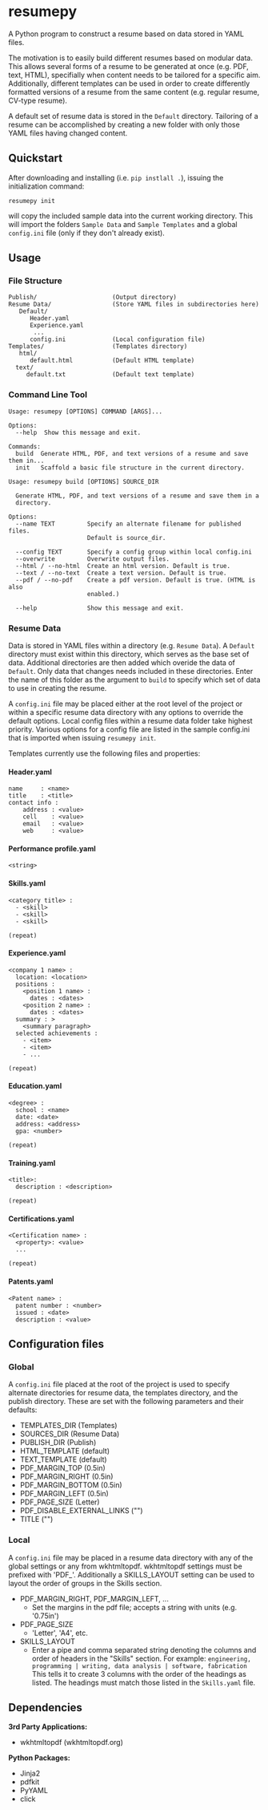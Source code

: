# resumepy

A Python program to construct a resume based on data stored in YAML files.

The motivation is to easily build different resumes based on modular data. This
allows several forms of a resume to be generated at once (e.g. PDF, text, HTML),
specifially when content needs to be tailored for a specific aim. Additionally,
different templates can be used in order to create differently formatted
versions of a resume from the same content (e.g. regular resume, CV-type resume).

A default set of resume data is stored in the `Default` directory. Tailoring of
a resume can be accomplished by creating a new folder with only those YAML files
having changed content.

## Quickstart

After downloading and installing (i.e. `pip instlall .`), issuing the
initialization command:

`resumepy init`

will copy the included sample data into the current working directory. This will
import the folders `Sample Data` and `Sample Templates` and a global `config.ini`
file (only if they don't already exist).

## Usage

### File Structure

    Publish/                     (Output directory)
    Resume Data/                 (Store YAML files in subdirectories here)
       Default/                  
          Header.yaml
          Experience.yaml
           ...
          config.ini             (Local configuration file)
    Templates/                   (Templates directory)
       html/
          default.html           (Default HTML template)
      text/
         default.txt             (Default text template)

### Command Line Tool

```
Usage: resumepy [OPTIONS] COMMAND [ARGS]...

Options:
  --help  Show this message and exit.

Commands:
  build  Generate HTML, PDF, and text versions of a resume and save them in...
  init   Scaffold a basic file structure in the current directory.
```

```
Usage: resumepy build [OPTIONS] SOURCE_DIR

  Generate HTML, PDF, and text versions of a resume and save them in a
  directory.

Options:
  --name TEXT         Specify an alternate filename for published files.
                      Default is source_dir.

  --config TEXT       Specify a config group within local config.ini
  --overwrite         Overwrite output files.
  --html / --no-html  Create an html version. Default is true.
  --text / --no-text  Create a text version. Default is true.
  --pdf / --no-pdf    Create a pdf version. Default is true. (HTML is also
                      enabled.)

  --help              Show this message and exit.
```

### Resume Data

Data is stored in YAML files within a directory (e.g. `Resume Data`). A
`Default` directory must exist within this directory, which serves as the base
set of data. Additional directories are then added which overide the data of
`Default`. Only data that changes needs included in these directories. Enter
the name of this folder as the argument to `build` to specify which set of data
to use in creating the resume.

A `config.ini` file may be placed either at the root level of the project or
within a specific resume data directory with any options to override the default
options. Local config files within a resume data folder take highest priority.
Various options for a config file are listed in the sample config.ini that is
imported when issuing `resumepy init`.

Templates currently use the following files and properties:

#### Header.yaml

    name     : <name>
    title    : <title>
    contact info :
        address : <value>
        cell    : <value>
        email   : <value>
        web     : <value>

#### Performance profile.yaml

    <string>

#### Skills.yaml

    <category title> :
      - <skill>
      - <skill>
      - <skill>
    
    (repeat)

#### Experience.yaml

    <company 1 name> :
      location: <location>
      positions :
        <position 1 name> :
          dates : <dates>
        <position 2 name> :
          dates : <dates>
      summary : >
        <summary paragraph>
      selected achievements :
        - <item>
        - <item>
        - ...
    
    (repeat)

#### Education.yaml

    <degree> :
      school : <name>
      date: <date>
      address: <address>
      gpa: <number>
    
    (repeat)

#### Training.yaml

    <title>:
      description : <description>
    
    (repeat)

#### Certifications.yaml

    <Certification name> :
      <property>: <value>
      ...

    (repeat)

#### Patents.yaml

    <Patent name> :
      patent number : <number>
      issued : <date>
      description : <value>


## Configuration files

### Global

A `config.ini` file placed at the root of the project is used to specify
alternate directories for resume data, the templates directory, and the
publish directory. These are set with the following parameters and their
defaults:

  - TEMPLATES_DIR (Templates)
  - SOURCES_DIR (Resume Data)
  - PUBLISH_DIR (Publish)
  - HTML_TEMPLATE (default)
  - TEXT_TEMPLATE (default)
  - PDF_MARGIN_TOP (0.5in)
  - PDF_MARGIN_RIGHT (0.5in)
  - PDF_MARGIN_BOTTOM (0.5in)
  - PDF_MARGIN_LEFT (0.5in)
  - PDF_PAGE_SIZE (Letter)
  - PDF_DISABLE_EXTERNAL_LINKS ("")
  - TITLE ("")


### Local

A `config.ini` file may be placed in a resume data directory with any of the
global settings or any from wkhtmltopdf. wkhtmltopdf settings must be prefixed
with 'PDF_'. Additionally a SKILLS_LAYOUT setting can be used to layout the
order of groups in the Skills section.

  - PDF_MARGIN_RIGHT, PDF_MARGIN_LEFT, ...
    * Set the margins in the pdf file; accepts a string with units (e.g. '0.75in')
  - PDF_PAGE_SIZE
    * 'Letter', 'A4', etc.
  - SKILLS_LAYOUT
    * Enter a pipe and comma separated string denoting the columns and order of
      headers in the "Skills" section. For example:
         `engineering, programming | writing, data analysis | software, fabrication`
      This tells it to create 3 columns with the order of the headings as listed.
      The headings must match those listed in the `Skills.yaml` file.


## Dependencies

**3rd Party Applications:**

 - wkhtmltopdf (wkhtmltopdf.org)

**Python Packages:**

- Jinja2
- pdfkit
- PyYAML
- click